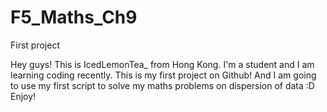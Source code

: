# F5_Maths_Ch9
First project

Hey guys!
This is IcedLemonTea_ from Hong Kong. I'm a student and I am learning coding recently.
This is my first project on Github! And I am going to use my first script to solve my maths problems on dispersion of data :D
Enjoy!

